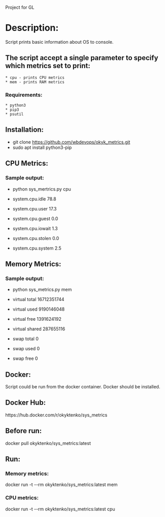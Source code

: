 Project for GL

# Description:

Script prints basic information about OS to console. 

## The script accept a single parameter to specify which metrics set to print:

```
* cpu - prints CPU metrics
* mem - prints RAM metrics
```
### Requirements:
```
* python3
* pip3
* psutil
```
## Installation:

* git clone https://github.com/wbdevops/okyk_metrics.git
* sudo apt install python3-pip

## CPU Metrics:
### Sample output:

* python sys_mertrics.py cpu
 
* system.cpu.idle 78.8
* system.cpu.user 17.3
* system.cpu.guest 0.0
* system.cpu.iowait 1.3
* system.cpu.stolen 0.0
* system.cpu.system 2.5

## Memory Metrics:
### Sample output:

* python sys_metrics.py mem

* virtual total 16712351744
* virtual used 9190146048
* virtual free 1391624192
* virtual shared 287655116
* swap total 0
* swap used 0
* swap free 0

## Docker:

Script could be run from the docker container. Docker should be installed.

##  Docker Hub:

ht<span>tps://</span>hub.docker.com/r/okyktenko/sys_metrics  

##  Before run:

docker pull okyktenko/sys_metrics:latest

## Run:

### Memory metrics:

docker run -t --rm okyktenko/sys_metrics:latest mem

### CPU metrics:

docker run -t --rm okyktenko/sys_metrics:latest cpu


